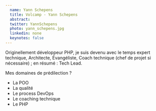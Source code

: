 ```yaml
---
  name: Yann Schepens
  title: Volcamp - Yann Schepens
  abstract: 
  twitter: YannSchepens
  photo: yann_schepens.jpg
  linkedin: none
  keynotes: false
---
```

Originellement développeur PHP, je suis devenu avec le temps expert technique, Architecte, Évangéliste, Coach technique (chef de projet si nécessaire) ; en résumé : Tech Lead.

Mes domaines de prédilection ?
- La POO
- La qualité
- Le process DevOps
- Le coaching technique
- Le PHP

